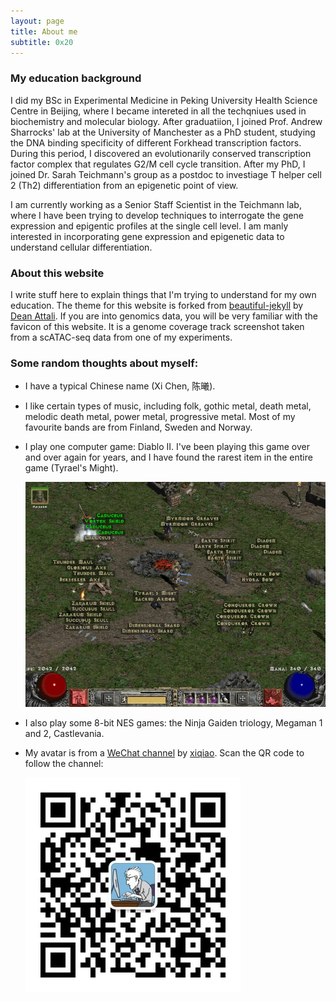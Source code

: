 ```yaml
---
layout: page
title: About me
subtitle: 0x20
---
```


### My education background

I did my BSc in Experimental Medicine in Peking University Health Science Centre in Beijing, where I became intereted in all the techqniues used in biochemistry and molecular biology. After graduatiion, I joined Prof. Andrew Sharrocks' lab at the University of Manchester as a PhD student, studying the DNA binding specificity of different Forkhead transcription factors. During this period, I discovered an evolutionarily conserved transcription factor complex that regulates G2/M cell cycle transition. After my PhD, I joined Dr. Sarah Teichmann's group as a postdoc to investiage T helper cell 2 (Th2) differentiation from an epigenetic point of view.

I am currently working as a Senior Staff Scientist in the Teichmann lab, where I have been trying to develop techniques to interrogate the gene expression and epigentic profiles at the single cell level. I am manly interested in incorporating gene expression and epigenetic data to understand cellular differentiation.

### About this website

I write stuff here to explain things that I'm trying to understand for my own education. The theme for this website is forked from [beautiful-jekyll](https://github.com/daattali/beautiful-jekyll) by [Dean Attali](https://deanattali.com/). If you are into genomics data, you will be very familiar with the favicon of this website. It is a genome coverage track screenshot taken from a scATAC-seq data from one of my experiments.

### Some random thoughts about myself:

- I have a typical Chinese name (Xi Chen, 陈曦).  

- I like certain types of music, including folk, gothic metal, death metal, melodic death metal, power metal, progressive metal. Most of my favourite bands are from Finland, Sweden and Norway.  

- I play one computer game: Diablo II. I've been playing this game over and over again for years, and I have found the rarest item in the entire game (Tyrael's Might).  
  
  ![](/img/tyrael's_might.jpg)
  
- I also play some 8-bit NES games: the Ninja Gaiden triology, Megaman 1 and 2, Castlevania.  

- My avatar is from a [WeChat channel](http://blog.xiqiao.info/category/programmers) by [xiqiao](http://blog.xiqiao.info/about). Scan the QR code to follow the channel:  
  
  ![](/img/qrcode_for_gh_3a770c0bc91e_344.jpg)

